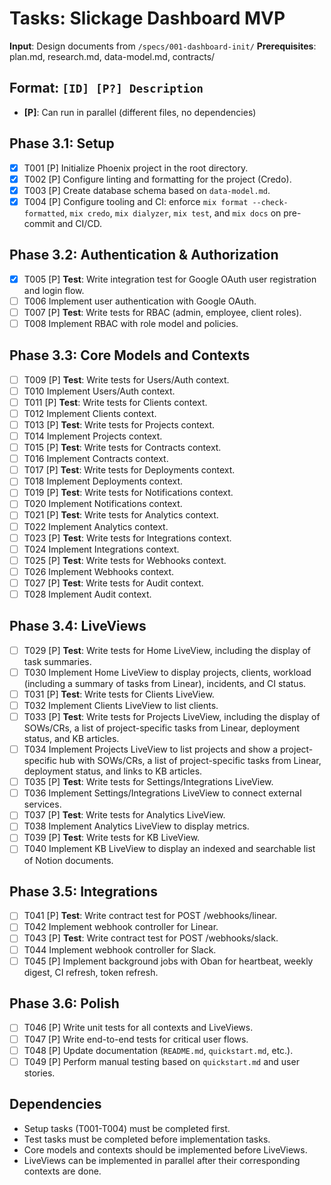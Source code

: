 # Tasks: Slickage Dashboard MVP

**Input**: Design documents from `/specs/001-dashboard-init/`
**Prerequisites**: plan.md, research.md, data-model.md, contracts/

## Format: `[ID] [P?] Description`
- **[P]**: Can run in parallel (different files, no dependencies)

## Phase 3.1: Setup
- [x] T001 [P] Initialize Phoenix project in the root directory.
- [x] T002 [P] Configure linting and formatting for the project (Credo).
- [x] T003 [P] Create database schema based on `data-model.md`.
- [x] T004 [P] Configure tooling and CI: enforce `mix format --check-formatted`, `mix credo`, `mix dialyzer`, `mix test`, and `mix docs` on pre-commit and CI/CD.

## Phase 3.2: Authentication & Authorization
 - [x] T005 [P] **Test**: Write integration test for Google OAuth user registration and login flow.
- [ ] T006 Implement user authentication with Google OAuth.
- [ ] T007 [P] **Test**: Write tests for RBAC (admin, employee, client roles).
- [ ] T008 Implement RBAC with role model and policies.

## Phase 3.3: Core Models and Contexts
- [ ] T009 [P] **Test**: Write tests for Users/Auth context.
- [ ] T010 Implement Users/Auth context.
- [ ] T011 [P] **Test**: Write tests for Clients context.
- [ ] T012 Implement Clients context.
- [ ] T013 [P] **Test**: Write tests for Projects context.
- [ ] T014 Implement Projects context.
- [ ] T015 [P] **Test**: Write tests for Contracts context.
- [ ] T016 Implement Contracts context.
- [ ] T017 [P] **Test**: Write tests for Deployments context.
- [ ] T018 Implement Deployments context.
- [ ] T019 [P] **Test**: Write tests for Notifications context.
- [ ] T020 Implement Notifications context.
- [ ] T021 [P] **Test**: Write tests for Analytics context.
- [ ] T022 Implement Analytics context.
- [ ] T023 [P] **Test**: Write tests for Integrations context.
- [ ] T024 Implement Integrations context.
- [ ] T025 [P] **Test**: Write tests for Webhooks context.
- [ ] T026 Implement Webhooks context.
- [ ] T027 [P] **Test**: Write tests for Audit context.
- [ ] T028 Implement Audit context.

## Phase 3.4: LiveViews
- [ ] T029 [P] **Test**: Write tests for Home LiveView, including the display of task summaries.
- [ ] T030 Implement Home LiveView to display projects, clients, workload (including a summary of tasks from Linear), incidents, and CI status.
- [ ] T031 [P] **Test**: Write tests for Clients LiveView.
- [ ] T032 Implement Clients LiveView to list clients.
- [ ] T033 [P] **Test**: Write tests for Projects LiveView, including the display of SOWs/CRs, a list of project-specific tasks from Linear, deployment status, and KB articles.
- [ ] T034 Implement Projects LiveView to list projects and show a project-specific hub with SOWs/CRs, a list of project-specific tasks from Linear, deployment status, and links to KB articles.
- [ ] T035 [P] **Test**: Write tests for Settings/Integrations LiveView.
- [ ] T036 Implement Settings/Integrations LiveView to connect external services.
- [ ] T037 [P] **Test**: Write tests for Analytics LiveView.
- [ ] T038 Implement Analytics LiveView to display metrics.
- [ ] T039 [P] **Test**: Write tests for KB LiveView.
- [ ] T040 Implement KB LiveView to display an indexed and searchable list of Notion documents.

## Phase 3.5: Integrations
- [ ] T041 [P] **Test**: Write contract test for POST /webhooks/linear.
- [ ] T042 Implement webhook controller for Linear.
- [ ] T043 [P] **Test**: Write contract test for POST /webhooks/slack.
- [ ] T044 Implement webhook controller for Slack.
- [ ] T045 [P] Implement background jobs with Oban for heartbeat, weekly digest, CI refresh, token refresh.

## Phase 3.6: Polish
- [ ] T046 [P] Write unit tests for all contexts and LiveViews.
- [ ] T047 [P] Write end-to-end tests for critical user flows.
- [ ] T048 [P] Update documentation (`README.md`, `quickstart.md`, etc.).
- [ ] T049 [P] Perform manual testing based on `quickstart.md` and user stories.

## Dependencies
- Setup tasks (T001-T004) must be completed first.
- Test tasks must be completed before implementation tasks.
- Core models and contexts should be implemented before LiveViews.
- LiveViews can be implemented in parallel after their corresponding contexts are done.
